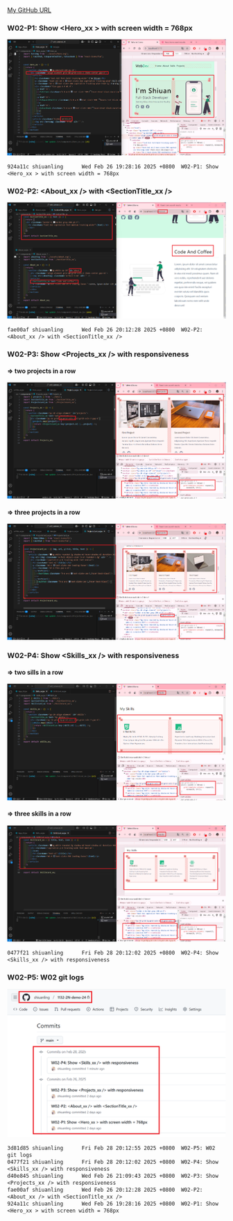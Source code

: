 [My GitHub URL](https://github.com/shiuanling/1132-2N-demo-24.git)

### W02-P1: Show <Hero_xx > with screen width = 768px
![](w02-p1.png)
```
924a11c shiuanling      Wed Feb 26 19:28:16 2025 +0800  W02-P1: Show <Hero_xx > with screen width = 768px
```

### W02-P2: <About_xx /> with <SectionTitle_xx />
![](w02-p2.png)
```
fae00af shiuanling      Wed Feb 26 20:12:28 2025 +0800  W02-P2: <About_xx /> with <SectionTitle_xx />
```

### W02-P3: Show <Projects_xx /> with responsiveness
 
#### => two projects in a row
 
![](w02-p3-1.png)
 
#### => three projects in a row
 
![](w02-p3-2.png)

### W02-P4: Show <Skills_xx /> with responsiveness 
 
#### => two sills in a row
 
![](w02-p4-1.png)
 
#### => three skills in a row
 
![](w02-p4-2.png)
```
0477f21 shiuanling      Fri Feb 28 20:12:02 2025 +0800  W02-P4: Show <Skills_xx /> with responsiveness
```

### W02-P5: W02 git logs
![](w02-p5.png)
```
3d81d85 shiuanling      Fri Feb 28 20:12:55 2025 +0800  W02-P5: W02 git logs
0477f21 shiuanling      Fri Feb 28 20:12:02 2025 +0800  W02-P4: Show <Skills_xx /> with responsiveness
d40e845 shiuanling      Wed Feb 26 21:09:43 2025 +0800  W02-P3: Show <Projects_xx /> with responsiveness
fae00af shiuanling      Wed Feb 26 20:12:28 2025 +0800  W02-P2: <About_xx /> with <SectionTitle_xx />
924a11c shiuanling      Wed Feb 26 19:28:16 2025 +0800  W02-P1: Show <Hero_xx > with screen width = 768px
```